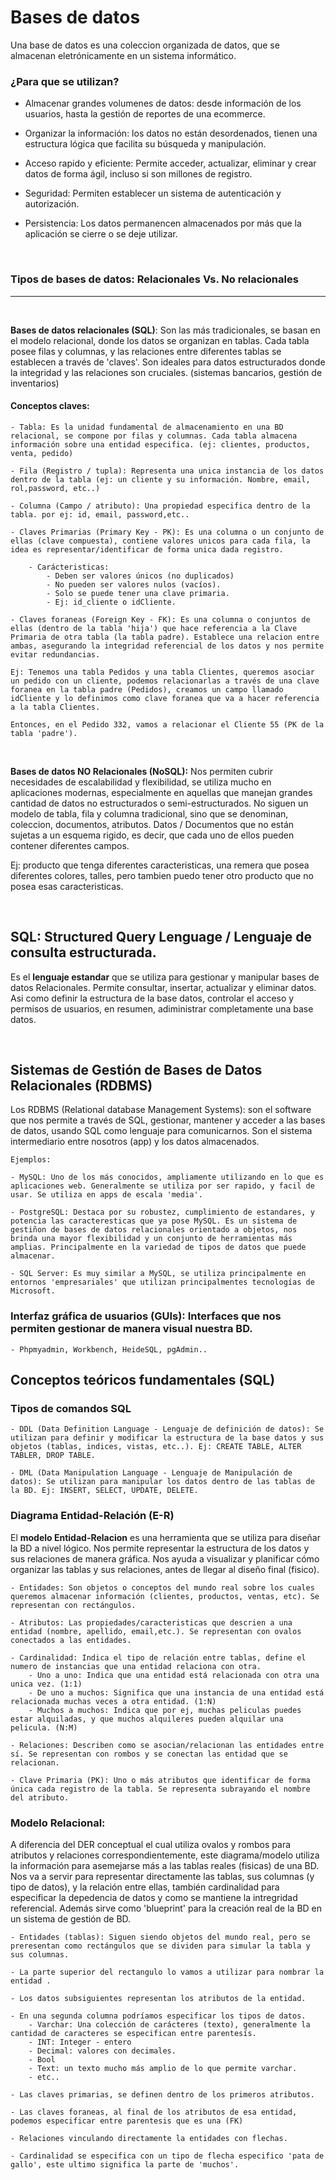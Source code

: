# Bases de datos

Una base de datos es una coleccion organizada de datos, que se almacenan eletrónicamente en un sistema informático.

### ¿Para que se utilizan?

- Almacenar grandes volumenes de datos: desde información de los usuarios, hasta la gestión de reportes de una ecommerce.

- Organizar la información: los datos no están desordenados, tienen una estructura lógica que facilita su búsqueda y manipulación.

- Acceso rapido y eficiente: Permite acceder, actualizar, eliminar y crear datos de forma ágil, incluso si son millones de registro.

- Seguridad: Permiten establecer un sistema de autenticación y autorización.

- Persistencia: Los datos permanencen almacenados por más que la aplicación se cierre o se deje utilizar.

<br>

### Tipos de bases de datos: Relacionales Vs. No relacionales

---

<br>

**Bases de datos relacionales (SQL)**: Son las más tradicionales, se basan en el modelo relacional, donde los datos se organizan en tablas. Cada tabla posee filas y columnas, y las relaciones entre diferentes tablas se establecen a través de 'claves'. Son ideales para datos estructurados donde la integridad y las relaciones son cruciales. (sistemas bancarios, gestión de inventarios)

#### Conceptos claves:

    - Tabla: Es la unidad fundamental de almacenamiento en una BD relacional, se compone por filas y columnas. Cada tabla almacena información sobre una entidad especifica. (ej: clientes, productos, venta, pedido)

    - Fila (Registro / tupla): Representa una unica instancia de los datos dentro de la tabla (ej: un cliente y su información. Nombre, email, rol,password, etc..)

    - Columna (Campo / atributo): Una propiedad especifica dentro de la tabla. por ej: id, email, password,etc..

    - Claves Primarias (Primary Key - PK): Es una columna o un conjunto de ellas (clave compuesta), contiene valores unicos para cada fila, la idea es representar/identificar de forma unica dada registro.

        - Carácteristicas:  
            - Deben ser valores únicos (no duplicados)
            - No pueden ser valores nulos (vacíos).
            - Solo se puede tener una clave primaria.
            - Ej: id_cliente o idCliente.
    
    - Claves foraneas (Foreign Key - FK): Es una columna o conjuntos de ellas (dentro de la tabla 'hija') que hace referencia a la Clave Primaria de otra tabla (la tabla padre). Establece una relacion entre ambas, asegurando la integridad referencial de los datos y nos permite evitar redundancias.

    Ej: Tenemos una tabla Pedidos y una tabla Clientes, queremos asociar un pedido con un cliente, podemos relacionarlas a través de una clave foranea en la tabla padre (Pedidos), creamos un campo llamado idCliente y lo definimos como clave foranea que va a hacer referencia a la tabla Clientes.

    Entonces, en el Pedido 332, vamos a relacionar el Cliente 55 (PK de la tabla 'padre'). 


<br>

**Bases de datos NO Relacionales (NoSQL):**
Nos permiten cubrir necesidades de escalabilidad y flexibilidad, se utiliza mucho en aplicaciones modernas, especialmente en aquellas que manejan grandes cantidad de datos no estructurados o semi-estructurados. No siguen un modelo de tabla, fila y columna tradicional, sino que se denominan, coleccion, documentos, atributos.
Datos / Documentos que no están sujetas a un esquema rigido, es decir, que cada uno de ellos pueden contener diferentes campos.

Ej: producto que tenga diferentes caracteristicas, una remera que posea diferentes colores, talles, pero tambien puedo tener otro producto que no posea esas caracteristicas.


<br>

## SQL: Structured Query Lenguage / Lenguaje de consulta estructurada.

Es el **lenguaje estandar** que se utiliza para gestionar y manipular bases de datos Relacionales. Permite consultar, insertar, actualizar y eliminar datos. Asi como definir la estructura de la base datos, controlar el acceso y permisos de usuarios, en resumen, adiministrar completamente una base datos.

<br>

## Sistemas de Gestión de Bases de Datos Relacionales (RDBMS)

Los RDBMS (Relational database Management Systems): son el software que nos permite a través de SQL, gestionar, mantener y acceder a las bases de datos, usando SQL como lenguaje para comunicarnos. Son el sistema intermediario entre nosotros (app) y los datos almacenados.

    Ejemplos:

    - MySQL: Uno de los más conocidos, ampliamente utilizando en lo que es aplicaciones web. Generalmente se utiliza por ser rapido, y facil de usar. Se utiliza en apps de escala 'media'.

    - PostgreSQL: Destaca por su robustez, cumplimiento de estandares, y potencia las caracteresticas que ya pose MySQL. Es un sistema de gestiñon de bases de datos relacionales orientado a objetos, nos brinda una mayor flexibilidad y un conjunto de herramientas más amplias. Principalmente en la variedad de tipos de datos que puede almacenar.

    - SQL Server: Es muy similar a MySQL, se utiliza principalmente en entornos 'empresariales' que utilizan principalmentes tecnologías de Microsoft. 


### Interfaz gráfica de usuarios (GUIs): Interfaces que nos permiten gestionar de manera visual nuestra BD.

    - Phpmyadmin, Workbench, HeideSQL, pgAdmin..


## Conceptos teóricos fundamentales (SQL)


### Tipos de comandos SQL
    
    - DDL (Data Definition Language - Lenguaje de definición de datos): Se utilizan para definir y modificar la estructura de la base datos y sus objetos (tablas, indices, vistas, etc..). Ej: CREATE TABLE, ALTER TABLER, DROP TABLE.

    - DML (Data Manipulation Language - Lenguaje de Manipulación de datos): Se utilizan para manipular los datos dentro de las tablas de la BD. Ej: INSERT, SELECT, UPDATE, DELETE.


### Diagrama Entidad-Relación (E-R)

El **modelo Entidad-Relacion** es una herramienta que se utiliza para diseñar la BD a nivel lógico. Nos permite representar la estructura de los datos y sus relaciones de manera gráfica. Nos ayuda a visualizar y planificar cómo organizar las tablas y sus relaciones, antes de llegar al diseño final (fisico).

    - Entidades: Son objetos o conceptos del mundo real sobre los cuales queremos almacenar información (clientes, productos, ventas, etc). Se representan con rectángulos.

    - Atributos: Las propiedades/caracteristicas que descrien a una entidad (nombre, apellido, email,etc.). Se representan con ovalos conectados a las entidades.

    - Cardinalidad: Indica el tipo de relación entre tablas, define el numero de instancias que una entidad relaciona con otra. 
        - Uno a uno: Indica que una entidad está relacionada con otra una unica vez. (1:1)
        - De uno a muchos: Significa que una instancia de una entidad está relacionada muchas veces a otra entidad. (1:N)
        - Muchos a muchos: Indica que por ej, muchas peliculas puedes estar alquiladas, y que muchos alquileres pueden alquilar una pelicula. (N:M)

    - Relaciones: Describen como se asocian/relacionan las entidades entre sí. Se representan con rombos y se conectan las entidad que se relacionan.

    - Clave Primaria (PK): Uno o más atributos que identificar de forma única cada registro de la tabla. Se representa subrayando el nombre del atributo.


### Modelo Relacional:

A diferencia del DER conceptual el cual utiliza ovalos y rombos para atributos y relaciones correspondientemente, este diagrama/modelo utiliza la información para asemejarse más a las tablas reales (fisicas) de una BD. Nos va a servir para representar directamente las tablas, sus columnas (y tipo de datos), y la relación entre ellas, también cardinalidad para especificar la depedencia de datos y como se mantiene la intregridad referencial. Además sirve como 'blueprint' para la creación real de la BD en un sistema de gestión de BD. 

    - Entidades (tablas): Siguen siendo objetos del mundo real, pero se preresentan como rectángulos que se dividen para simular la tabla y sus columnas.

    - La parte superior del rectangulo lo vamos a utilizar para nombrar la entidad .

    - Los datos subsiguientes representan los atributos de la entidad.

    - En una segunda columna podríamos especificar los tipos de datos.
        - Varchar: Una colección de carácteres (texto), generalmente la cantidad de caracteres se especifican entre parentesís.
        - INT: Integer - entero
        - Decimal: valores con decimales.
        - Bool
        - Text: un texto mucho más amplio de lo que permite varchar.
        - etc..
    
    - Las claves primarias, se definen dentro de los primeros atributos.

    - Las claves foraneas, al final de los atributos de esa entidad, podemos especificar entre parentesis que es una (FK)

    - Relaciones vinculando directamente la entidades con flechas.

    - Cardinalidad se especifica con un tipo de flecha especifico 'pata de gallo', este ultimo significa la parte de 'muchos'.


